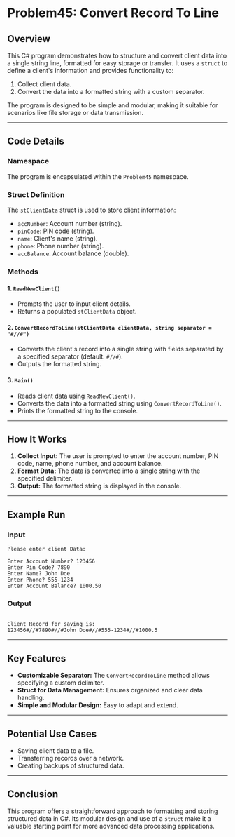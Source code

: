 # Problem45: Convert Record To Line

## Overview
This C# program demonstrates how to structure and convert client data into a single string line, formatted for easy storage or transfer. It uses a `struct` to define a client's information and provides functionality to:

1. Collect client data.
2. Convert the data into a formatted string with a custom separator.

The program is designed to be simple and modular, making it suitable for scenarios like file storage or data transmission.

---

## Code Details

### Namespace
The program is encapsulated within the `Problem45` namespace.

### Struct Definition
The `stClientData` struct is used to store client information:
- `accNumber`: Account number (string).
- `pinCode`: PIN code (string).
- `name`: Client's name (string).
- `phone`: Phone number (string).
- `accBalance`: Account balance (double).

### Methods
#### 1. `ReadNewClient()`
- Prompts the user to input client details.
- Returns a populated `stClientData` object.

#### 2. `ConvertRecordToLine(stClientData clientData, string separator = "#//#")`
- Converts the client's record into a single string with fields separated by a specified separator (default: `#//#`).
- Outputs the formatted string.

#### 3. `Main()`
- Reads client data using `ReadNewClient()`.
- Converts the data into a formatted string using `ConvertRecordToLine()`.
- Prints the formatted string to the console.

---

## How It Works
1. **Collect Input:** The user is prompted to enter the account number, PIN code, name, phone number, and account balance.
2. **Format Data:** The data is converted into a single string with the specified delimiter.
3. **Output:** The formatted string is displayed in the console.

---

## Example Run
### Input
```
Please enter client Data:

Enter Account Number? 123456
Enter Pin Code? 7890
Enter Name? John Doe
Enter Phone? 555-1234
Enter Account Balance? 1000.50
```

### Output
```

Client Record for saving is:
123456#//#7890#//#John Doe#//#555-1234#//#1000.5
```

---

## Key Features
- **Customizable Separator:** The `ConvertRecordToLine` method allows specifying a custom delimiter.
- **Struct for Data Management:** Ensures organized and clear data handling.
- **Simple and Modular Design:** Easy to adapt and extend.

---

## Potential Use Cases
- Saving client data to a file.
- Transferring records over a network.
- Creating backups of structured data.

---

## Conclusion
This program offers a straightforward approach to formatting and storing structured data in C#. Its modular design and use of a `struct` make it a valuable starting point for more advanced data processing applications.

